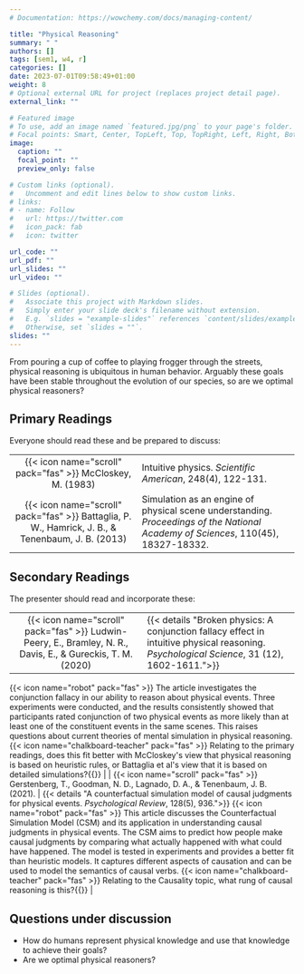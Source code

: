 ```yaml
---
# Documentation: https://wowchemy.com/docs/managing-content/

title: "Physical Reasoning"
summary: " "
authors: []
tags: [sem1, w4, r]
categories: []
date: 2023-07-01T09:58:49+01:00
weight: 8
# Optional external URL for project (replaces project detail page).
external_link: ""

# Featured image
# To use, add an image named `featured.jpg/png` to your page's folder.
# Focal points: Smart, Center, TopLeft, Top, TopRight, Left, Right, BottomLeft, Bottom, BottomRight.
image:
  caption: ""
  focal_point: ""
  preview_only: false

# Custom links (optional).
#   Uncomment and edit lines below to show custom links.
# links:
# - name: Follow
#   url: https://twitter.com
#   icon_pack: fab
#   icon: twitter

url_code: ""
url_pdf: ""
url_slides: ""
url_video: ""

# Slides (optional).
#   Associate this project with Markdown slides.
#   Simply enter your slide deck's filename without extension.
#   E.g. `slides = "example-slides"` references `content/slides/example-slides.md`.
#   Otherwise, set `slides = ""`.
slides: ""
---
```


From pouring a cup of coffee to playing frogger through the streets, physical reasoning is ubiquitous in human behavior. Arguably these goals have been stable throughout the evolution of our species, so are we optimal physical reasoners? 


## Primary Readings

Everyone should read these and be prepared to discuss:

|  |  |
|:----:|:-----|
| {{< icon name="scroll" pack="fas" >}} McCloskey, M. (1983) | Intuitive physics. *Scientific American*, 248(4), 122-131. |<!-- {{< details "">}}{{< icon name="robot" pack="fas" >}} The article explores the discrepancies between people's intuitive understanding of physics and the principles of Newtonian mechanics. The author presents several studies conducted to uncover the misconceptions and intuitive beliefs that many individuals hold about the motion of objects in various scenarios. {{</details>}} -->
| {{< icon name="scroll" pack="fas" >}} Battaglia, P. W., Hamrick, J. B., & Tenenbaum, J. B. (2013) | Simulation as an engine of physical scene understanding. *Proceedings of the National Academy of Sciences*, 110(45), 18327-18332.  |
<!-- {{< details "">}}{{< icon name="robot" pack="fas" >}} This research article introduces a model called the Intuitive Physics Engine (IPE) that uses approximate and probabilistic simulations to understand how people perceive and understand physical scenes. The model is based on computer engines used in video games and graphics and fits data from psychophysical tasks, captures illusions and biases, and explains core aspects of human mental models and common-sense reasoning. The article argues that understanding physical scenes is crucial for human interaction with the world and is linked to higher cognitive processes. The IPE model is shown to be able to compute intuitive inferences about scenes and capture how predictions are affected by factors such as object properties and applied forces.{{</details>}}  -->
<!-- | {{< icon name="scroll" pack="fas" >}} McCloskey, M. (1983) | {{< details "Naive theories of motion. In *Mental Models* (pp. 307-332). Psychology Press.">}}
{{< icon name="robot" pack="fas" >}} {{</details>}}   | -->

## Secondary Readings

The presenter should read and incorporate these:

|  |  |
|:----:|:-----|
| {{< icon name="scroll" pack="fas" >}} Ludwin-Peery, E., Bramley, N. R., Davis, E., & Gureckis, T. M. (2020) | {{< details "Broken physics: A conjunction fallacy effect in intuitive physical reasoning. *Psychological Science*, 31 (12), 1602-1611.">}}
{{< icon name="robot" pack="fas" >}} The article investigates the conjunction fallacy in our ability to reason about physical events. Three experiments were conducted, and the results consistently showed that participants rated conjunction of two physical events as more likely than at least one of the constituent events in the same scenes. This raises questions about current theories of mental simulation in physical reasoning.
{{< icon name="chalkboard-teacher" pack="fas" >}} Relating to the primary readings, does this fit better with McCloskey's view that physical reasoning is based on heuristic rules, or Battaglia et al's view that it is based on detailed simulations?{{</details>}}   |
| {{< icon name="scroll" pack="fas" >}} Gerstenberg, T., Goodman, N. D., Lagnado, D. A., & Tenenbaum, J. B. (2021). | {{< details "A counterfactual simulation model of causal judgments for physical events. *Psychological Review*, 128(5), 936.">}}
{{< icon name="robot" pack="fas" >}} 
This article discusses the Counterfactual Simulation Model (CSM) and its application in understanding causal judgments in physical events. The CSM aims to predict how people make causal judgments by comparing what actually happened with what could have happened. The model is tested in experiments and provides a better fit than heuristic models. It captures different aspects of causation and can be used to model the semantics of causal verbs.
{{< icon name="chalkboard-teacher" pack="fas" >}} Relating to the Causality topic, what rung of causal reasoning is this?{{</details>}} |




## Questions under discussion

- How do humans represent physical knowledge and use that knowledge to achieve their goals?
- Are we optimal physical reasoners?

